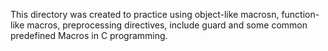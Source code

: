 This directory was created to practice using object-like macrosn, function-like macros, preprocessing directives, include guard and some common predefined Macros in C programming.
